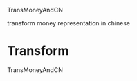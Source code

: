 TransMoneyAndCN

transform money representation in chinese

Transform
===============

TransMoneyAndCN

